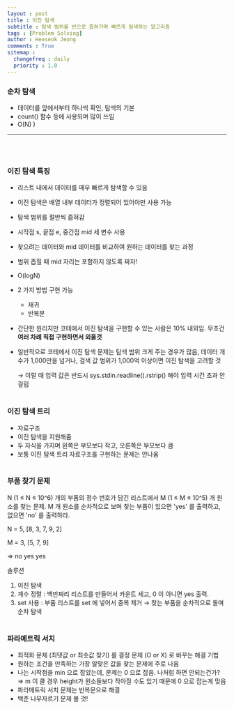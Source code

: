 ```yaml
---
layout : post
title : 이진 탐색
subtitle : 탐색 범위를 반으로 좁혀가며 빠르게 탐색하는 알고리즘
tags : [Problem Solving]
author : Heeseok Jeong
comments : True
sitemap :
  changefreq : daily
  priority : 1.0
---
```


### 순차 탐색

- 데이터를 앞에서부터 하나씩 확인, 탐색의 기본
- count() 함수 등에 사용되며 많이 쓰임
- O(N) )
<hr>
<br><br>

### 이진 탐색 특징

- 리스트 내에서 데이터를 매우 빠르게 탐색할 수 있음
- 이진 탐색은 배열 내부 데이터가 정렬되어 있어야만 사용 가능
- 탐색 범위를 절반씩 좁혀감
- 시작점 s, 끝점 e, 중간점 mid 세 변수 사용
- 찾으려는 데이터와 mid 데이터를 비교하여 원하는 데이터를 찾는 과정
- 범위 좁힐 때 mid 자리는 포함하지 않도록 짜자!
- O(logN)
- 2 가지 방법 구현 가능
    - 재귀
    - 반복문
- 간단한 원리지만 코테에서 이진 탐색을 구현할 수 있는 사람은 10% 내외임. 무조건 **여러 차례 직접 구현하면서 외울것**
- 일반적으로 코테에서 이진 탐색 문제는 탐색 범위 크게 주는 경우가 많음, 데이터 개수가 1,000만을 넘거나, 검색 값 범위가 1,000억 이상이면 이진 탐색을 고려할 것

    → 이럴 때 입력 값은 반드시 sys.stdin.readline().rstrip() 해야 입력 시간 초과 안걸림
<br><br>

### 이진 탐색 트리

- 자료구조
- 이진 탐색을 지원해줌
- 두 자식을 가지며 왼쪽은 부모보다 작고, 오른쪽은 부모보다 큼
- 보통 이진 탐색 트리 자료구조를 구현하는 문제는 안나옴
<br><br>

### 부품 찾기 문제

N (1 ≤ N ≤ 10^6) 개의 부품의 정수 번호가 담긴 리스트에서 M (1 ≤ M ≤ 10^5) 개 원소를 찾는 문제. M 개 원소를 순차적으로 보며 찾는 부품이 있으면 'yes' 를 출력하고, 없으면 'no' 를 출력하라.

N = 5, [8, 3, 7, 9, 2]

M = 3, [5, 7, 9]

⇒ no yes yes

솔루션

1. 이진 탐색
2. 계수 정렬
: 백만짜리 리스트를 만들어서 카운트 세고, 0 이 아니면 yes 출력.
3. set 사용
: 부품 리스트를 set 에 넣어서 중복 제거 → 찾는 부품을 순차적으로 돌며 순차 탐색
<br><br>

### 파라메트릭 서치

- 최적화 문제 (최댓값 or 최솟값 찾기) 를 결정 문제 (O or X) 로 바꾸는 해결 기법
- 원하는 조건을 만족하는 가장 알맞은 값을 찾는 문제에 주로 나옴
- 나는 시작점을 min 으로 잡았는데, 문제는 0 으로 잡음. 나처럼 하면 안되는건가?
⇒ m 이 클 경우 height가 원소들보다 작아질 수도 있기 때문에 0 으로 잡는게 맞음
- 파라메트릭 서치 문제는 반복문으로 해결
- 백준 나무자르기 문제 볼 것!
